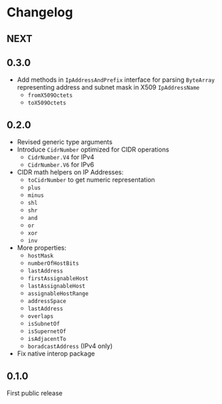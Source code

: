 # Changelog

## NEXT

## 0.3.0
* Add methods in `IpAddressAndPrefix` interface for parsing `ByteArray` representing address and subnet mask in X509 `IpAddressName`
  * `fromX509Octets`
  * `toX509Octets`

## 0.2.0
* Revised generic type arguments
* Introduce `CidrNumber` optimized for CIDR operations
  * `CidrNumber.V4` for IPv4
  * `CidrNumber.V6` for IPv6
* CIDR math helpers on IP Addresses:
  * `toCidrNumber` to get numeric representation
  * `plus`
  * `minus`
  * `shl`
  * `shr`
  * `and`
  * `or`
  * `xor`
  * `inv`
* More properties:
  * `hostMask`
  * `numberOfHostBits`
  * `lastAddress`
  * `firstAssignableHost`
  * `lastAssignableHost`
  * `assignableHostRange`
  * `addressSpace`
  * `lastAddress`
  * `overlaps`
  * `isSubnetOf`
  * `isSupernetOf`
  * `isAdjacentTo`
  * `boradcastAddress` (IPv4 only)
* Fix native interop package

## 0.1.0
First public release